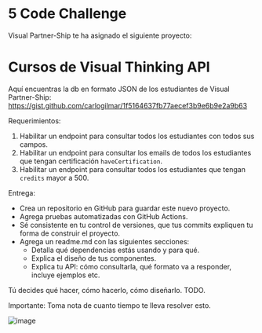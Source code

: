 # 5 Code Challenge

Visual Partner-Ship te ha asignado el siguiente proyecto:

# Cursos de Visual Thinking API

Aquí encuentras la db en formato JSON de los estudiantes de Visual Partner-Ship: https://gist.github.com/carlogilmar/1f5164637fb77aecef3b9e6b9e2a9b63

Requerimientos:
1. Habilitar un endpoint para consultar todos los estudiantes con todos sus campos.
2. Habilitar un endpoint para consultar los emails de todos los estudiantes que tengan certificación `haveCertification`.
3. Habilitar un endpoint para consultar todos los estudiantes que tengan `credits` mayor a 500.

Entrega:
- Crea un repositorio en GitHub para guardar este nuevo proyecto.
- Agrega pruebas automatizadas con GitHub Actions.
- Sé consistente en tu control de versiones, que tus commits expliquen tu forma de construir el proyecto.
- Agrega un readme.md con las siguientes secciones:   
  - Detalla qué dependencias estás usando y para qué.
  - Explica el diseño de tus componentes.
  - Explica tu API: cómo consultarla, qué formato va a responder, incluye ejemplos etc.

Tú decides qué hacer, cómo hacerlo, cómo diseñarlo. TODO.

Importante: Toma nota de cuanto tiempo te lleva resolver esto.

![image](https://user-images.githubusercontent.com/17634377/165870375-fe5a730a-eada-4abe-ac9c-42334e003b18.png)
